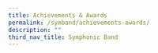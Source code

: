 ```yaml
---
title: Achievements & Awards
permalink: /symband/achievements-awards/
description: ""
third_nav_title: Symphonic Band
---
```

